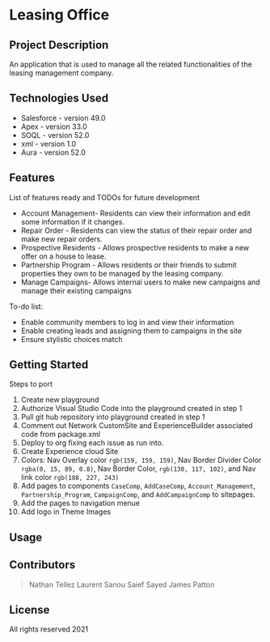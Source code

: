 # Leasing Office

## Project Description

An application that is used to manage all the related functionalities of the leasing management company.

## Technologies Used

* Salesforce - version 49.0
* Apex - version 33.0
* SOQL - version 52.0
* xml - version 1.0
* Aura - version 52.0

## Features

List of features ready and TODOs for future development
* Account Management- Residents can view their information and edit some information if it changes.
* Repair Order - Residents can view the status of their repair order and make new repair orders.
* Prospective Residents - Allows prospective residents to make a new offer on a house to lease.
* Partnership Program - Allows residents or their friends to submit properties they own to be managed by the leasing company.
* Manage Campaigns- Allows internal users to make new campaigns and manage their existing campaigns

To-do list:
 * Enable community members to log in and view their information
 * Enable creating leads and assigning them to campaigns in the site
 * Ensure stylistic choices match


## Getting Started
   
Steps to port
  1. Create new playground
  2. Authorize Visual Studio Code into the playground created in step 1
  3. Pull git hub repository into playground created in step 1 
  4. Comment out Network CustomSite and ExperienceBuilder associated code from package.xml
  5. Deploy to org fixing each issue as run into.
  6. Create Experience cloud Site 
  7. Colors: Nav Overlay color `rgb(159, 159, 159)`, Nav Border Divider Color `rgba(0, 15, 89, 0.8)`, Nav Border Color, `rgb(130, 117, 102)`, and Nav link color `rgb(188, 227, 243)`
  8. Add pages to components `CaseComp`, `AddCaseComp`, `Account_Management`, `Partnership_Program`, `CampaignComp`, and `AddCampaignComp` to sitepages.
  9. Add the pages to navigation menue
  10. Add logo in Theme Images
    
   
## Usage



## Contributors

> Nathan Tellez
> Laurent Sanou
> Saief Sayed
> James Patton

## License

All rights reserved 2021 
